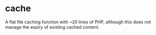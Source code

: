 # cache
A flat file caching function with ~20 lines of PHP, although this does not manage the expiry of existing cached content.
